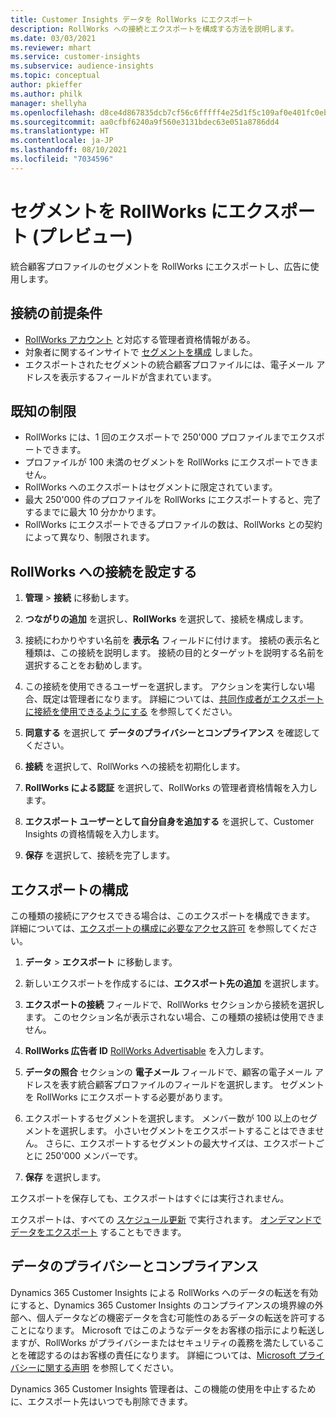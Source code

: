```yaml
---
title: Customer Insights データを RollWorks にエクスポート
description: RollWorks への接続とエクスポートを構成する方法を説明します。
ms.date: 03/03/2021
ms.reviewer: mhart
ms.service: customer-insights
ms.subservice: audience-insights
ms.topic: conceptual
author: pkieffer
ms.author: philk
manager: shellyha
ms.openlocfilehash: d8ce4d867835dcb7cf56c6fffff4e25d1f5c109af0e401fc0eb8b3a7427c1de4
ms.sourcegitcommit: aa0cfbf6240a9f560e3131bdec63e051a8786dd4
ms.translationtype: HT
ms.contentlocale: ja-JP
ms.lasthandoff: 08/10/2021
ms.locfileid: "7034596"
---
```

# <a name="export-segments-to-rollworks-preview"></a>セグメントを RollWorks にエクスポート (プレビュー)

統合顧客プロファイルのセグメントを RollWorks にエクスポートし、広告に使用します。 

## <a name="prerequisites-for-a-connection"></a>接続の前提条件

-   [RollWorks アカウント](https://www.rollworks.com/) と対応する管理者資格情報がある。
-   対象者に関するインサイトで [セグメントを構成](segments.md) しました。
-   エクスポートされたセグメントの統合顧客プロファイルには、電子メール アドレスを表示するフィールドが含まれています。

## <a name="known-limitations"></a>既知の制限

- RollWorks には、1 回のエクスポートで 250'000 プロファイルまでエクスポートできます。
- プロファイルが 100 未満のセグメントを RollWorks にエクスポートできません。 
- RollWorks へのエクスポートはセグメントに限定されています。
- 最大 250'000 件のプロファイルを RollWorks にエクスポートすると、完了するまでに最大 10 分かかります。 
- RollWorks にエクスポートできるプロファイルの数は、RollWorks との契約によって異なり、制限されます。

## <a name="set-up-connection-to-rollworks"></a>RollWorks への接続を設定する

1. **管理** > **接続** に移動します。

1. **つながりの追加** を選択し、**RollWorks** を選択して、接続を構成します。

1. 接続にわかりやすい名前を **表示名** フィールドに付けます。 接続の表示名と種類は、この接続を説明します。 接続の目的とターゲットを説明する名前を選択することをお勧めします。

1. この接続を使用できるユーザーを選択します。 アクションを実行しない場合、既定は管理者になります。 詳細については、[共同作成者がエクスポートに接続を使用できるようにする](connections.md#allow-contributors-to-use-a-connection-for-exports) を参照してください。

1. **同意する** を選択して **データのプライバシーとコンプライアンス** を確認してください。

1. **接続** を選択して、RollWorks への接続を初期化します。

1. **RollWorks による認証** を選択して、RollWorks の管理者資格情報を入力します。

1. **エクスポート ユーザーとして自分自身を追加する** を選択して、Customer Insights の資格情報を入力します。

1. **保存** を選択して、接続を完了します。

## <a name="configure-an-export"></a>エクスポートの構成

この種類の接続にアクセスできる場合は、このエクスポートを構成できます。 詳細については、[エクスポートの構成に必要なアクセス許可](export-destinations.md#set-up-a-new-export) を参照してください。

1. **データ** > **エクスポート** に移動します。

1. 新しいエクスポートを作成するには、**エクスポート先の追加** を選択します。

1. **エクスポートの接続** フィールドで、RollWorks セクションから接続を選択します。 このセクション名が表示されない場合、この種類の接続は使用できません。

1. **RollWorks 広告者 ID** [RollWorks Advertisable](https://help.adroll.com/hc/articles/212011838-Advertiser-Profiles) を入力します。

3. **データの照合** セクションの **電子メール** フィールドで、顧客の電子メール アドレスを表す統合顧客プロファイルのフィールドを選択します。 セグメントを RollWorks にエクスポートする必要があります。

1. エクスポートするセグメントを選択します。 メンバー数が 100 以上のセグメントを選択します。 小さいセグメントをエクスポートすることはできません。 さらに、エクスポートするセグメントの最大サイズは、エクスポートごとに 250'000 メンバーです。 

1. **保存** を選択します。

エクスポートを保存しても、エクスポートはすぐには実行されません。

エクスポートは、すべての [スケジュール更新](system.md#schedule-tab) で実行されます。 [オンデマンドでデータをエクスポート](export-destinations.md#run-exports-on-demand) することもできます。 


## <a name="data-privacy-and-compliance"></a>データのプライバシーとコンプライアンス

Dynamics 365 Customer Insights による RollWorks へのデータの転送を有効にすると、Dynamics 365 Customer Insights のコンプライアンスの境界線の外部へ、個人データなどの機密データを含む可能性のあるデータの転送を許可することになります。 Microsoft ではこのようなデータをお客様の指示により転送しますが、RollWorks がプライバシーまたはセキュリティの義務を満たしていることを確認するのはお客様の責任になります。 詳細については、[Microsoft プライバシーに関する声明](https://go.microsoft.com/fwlink/?linkid=396732) を参照してください。

Dynamics 365 Customer Insights 管理者は、この機能の使用を中止するために、エクスポート先はいつでも削除できます。
